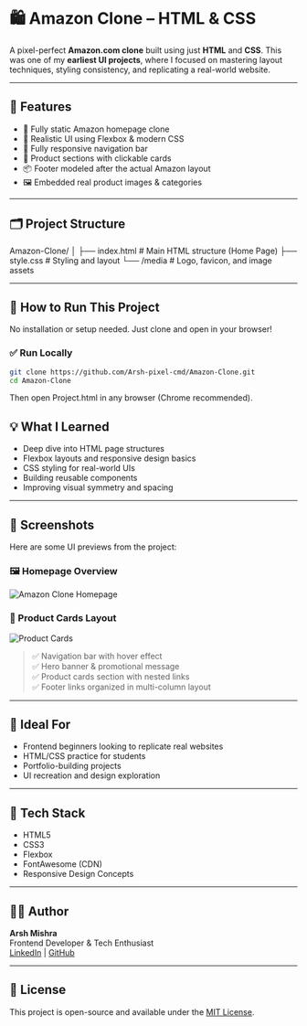 # 🛍️ Amazon Clone – HTML & CSS

A pixel-perfect **Amazon.com clone** built using just **HTML** and **CSS**. This was one of my **earliest UI projects**, where I focused on mastering layout techniques, styling consistency, and replicating a real-world website.

---

## 📌 Features

- 🧱 Fully static Amazon homepage clone  
- 🎨 Realistic UI using Flexbox & modern CSS  
- 🧭 Fully responsive navigation bar  
- 🛒 Product sections with clickable cards  
- 📦 Footer modeled after the actual Amazon layout  
- 🖼️ Embedded real product images & categories  

---

## 🗂️ Project Structure

Amazon-Clone/
│
├── index.html # Main HTML structure (Home Page)
├── style.css # Styling and layout
└── /media # Logo, favicon, and image assets


---

## 🚀 How to Run This Project

No installation or setup needed. Just clone and open in your browser!

### ✅ Run Locally

```bash
git clone https://github.com/Arsh-pixel-cmd/Amazon-Clone.git
cd Amazon-Clone
```

Then open Project.html in any browser (Chrome recommended).

## 💡 What I Learned

- Deep dive into HTML page structures  
- Flexbox layouts and responsive design basics  
- CSS styling for real-world UIs  
- Building reusable components  
- Improving visual symmetry and spacing  

---

## 📸 Screenshots

Here are some UI previews from the project:

### 🖼️ Homepage Overview
![Amazon Clone Homepage](<img width="1917" height="873" alt="Screenshot 2025-08-10 183616" src="https://github.com/user-attachments/assets/4818af79-6e68-455d-aa96-28f3b2c66e5f" />
)

### 🛒 Product Cards Layout
![Product Cards](<img width="1918" height="879" alt="Screenshot 2025-08-10 183632" src="https://github.com/user-attachments/assets/0d13233c-5c11-45d2-91d0-649f8797928b" />
)

> ✅ Navigation bar with hover effect  
> ✅ Hero banner & promotional message  
> ✅ Product cards section with nested links  
> ✅ Footer links organized in multi-column layout  

---

## 🎯 Ideal For

- Frontend beginners looking to replicate real websites  
- HTML/CSS practice for students  
- Portfolio-building projects  
- UI recreation and design exploration  

---

## 🧩 Tech Stack

- HTML5  
- CSS3  
- Flexbox  
- FontAwesome (CDN)  
- Responsive Design Concepts  

---

## 🙋‍♂️ Author

**Arsh Mishra**  
Frontend Developer & Tech Enthusiast  
[LinkedIn](https://www.linkedin.com/in/arsh-mishra-030093325/) | [GitHub](https://github.com/Arsh-pixel-cmd)

---

## 📃 License

This project is open-source and available under the [MIT License](LICENSE).
